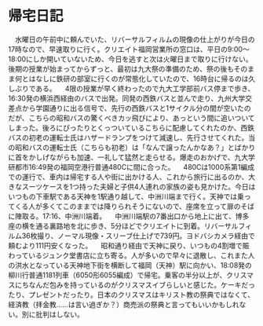 # 帰宅日記

<div class="section">　水曜日の午前中に頼んでいた、リバーサルフィルムの現像の仕上がりが今日の17時なので、早速取りに行く。クリエイト福岡営業所の窓口は、平日の9:00～18:00にしか開いていないため、今日を逃すと次は火曜日まで取りに行けない。後期の授業が始まってからずっと、最初は九大祭の準備のため、祭の後もそのまま何とはなしに鉄研の部室に行くのが常態化していたので、16時台に帰るのは久しぶりである。 　4限の授業が早く終わったので九大工学部前バス停まで歩き、16:30発の横浜西経由のバスで出発。同発の西鉄バスと並んで走り、九州大学交差点から学園通りに出る信号で、先行の西鉄バスと1サイクル分の間が空いたのだが、こちらの昭和バスの驚くべきカッ飛びにより、あっという間に追いついてしまった。後ろにぴったりとくっついているこちらに配慮してくれたのか、西鉄バスの初老の運転士氏はハザードランプをつけて減速し、先行させてくれた。当の昭和バスの運転士氏（こちらも初老）は「なんで譲ったんかなあ？」とばかりに首をかしげながらも加速、一礼して猛然と走らせる。爆走のおかげで、九大学研都市16:49発の福岡空港行普通480Cに間に合った。 　480Cは1000系第1編成での運行で、車内は帰宅する人や街に出かける人、これから旅行に出るのか、大きなスーツケースを1つ持った夫婦と子供4人連れの家族の姿も見かけた。今日はいつもの下車駅である天神を1駅通り越して、中洲川端まで行く。天神では乗ってくる人が多くてこのままでは降りられそうにないので、座席を立って扉のそばに陣取る。17:16、中洲川端着。 　中洲川端駅の7番出口から地上に出て、博多座の横を通る裏路地を北に歩き、5分ほどでクリエイトに到着。リバーサルフィルム36枚撮り、ノーマル現像・スリーブ仕上げで739円。ヨドバシカメラ経由で頼むより111円安くなった。 　昭和通り経由で天神に戻り、いつもの4割増で賑わっているジュンク堂書店に立ち寄る。人が多いので早々に退散し、これまた人の洪水となっている天神地下街を横断して福岡（天神）駅に向かい、18:08発の柳川行普通1181列車（6050形6055編成）で帰宅。乗客の半分以上が、クリスマスにちなんだ包みを持っているのがクリスマスイブらしいと感じた。ケーキだったり、プレゼントだったり。日本のクリスマスはキリスト教の祭典ではなくて、経済教（拝金教……は言い過ぎか？）商売派の祭典と言ってもいいかもしれない。別に批判はしない。</div>